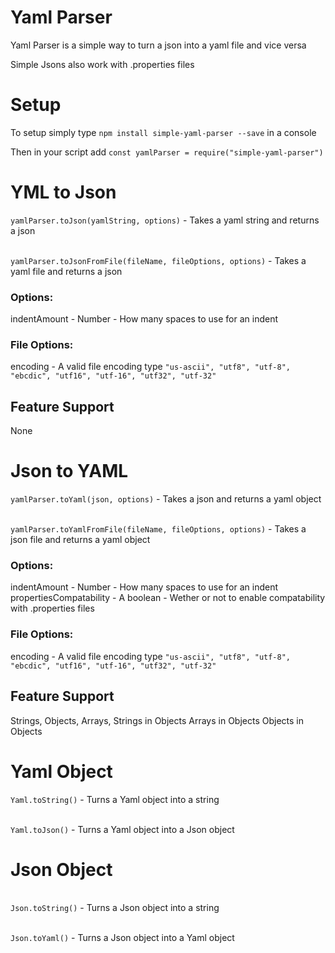 # Yaml Parser

Yaml Parser is a simple way to turn a json into a yaml file and vice versa

Simple Jsons also work with .properties files



# Setup

To setup simply type `npm install simple-yaml-parser --save` in a console

Then in your script add `const yamlParser = require("simple-yaml-parser")`



# YML to Json

`yamlParser.toJson(yamlString, options)` - Takes a yaml string and returns a json

\
`yamlParser.toJsonFromFile(fileName, fileOptions, options)` - Takes a yaml file and returns a json

### Options:
indentAmount - Number - How many spaces to use for an indent

### File Options:
encoding - A valid file encoding type `"us-ascii", "utf8", "utf-8", "ebcdic", "utf16", "utf-16", "utf32", "utf-32"`

## Feature Support
None



# Json to YAML

`yamlParser.toYaml(json, options)` - Takes a json and returns a yaml object

\
`yamlParser.toYamlFromFile(fileName, fileOptions, options)` - Takes a json file and returns a yaml object

### Options:
indentAmount - Number - How many spaces to use for an indent
propertiesCompatability - A boolean - Wether or not to enable compatability with .properties files

### File Options:
encoding - A valid file encoding type `"us-ascii", "utf8", "utf-8", "ebcdic", "utf16", "utf-16", "utf32", "utf-32"`

## Feature Support
Strings,
Objects,
Arrays,
Strings in Objects
Arrays in Objects
Objects in Objects



# Yaml Object

`Yaml.toString()` - Turns a Yaml object into a string

\
`Yaml.toJson()` - Turns a Yaml object into a Json object



# Json Object

\
`Json.toString()` - Turns a Json object into a string

\
`Json.toYaml()` - Turns a Json object into a Yaml object